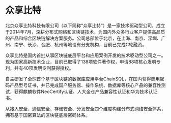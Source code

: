 # 众享比特

北京众享比特科技有限公司（以下简称“众享比特”）是一家技术驱动型公司，成立于2014年7月，深耕分布式网络和区块链技术，为国内外众多行业客户提供高品质的产品和综合区块链解决方案服务。公司总部位于北京，在上海、南京、深圳、广州、南宁、长沙、合肥、杭州等地设有分支机构，目前已完成C轮融资。

众享比特是国内首批从事区块链底层平台和应用案例开发的技术驱动型公司之一。现为国家高新技术企业，目前已取得了138项软件著作权，申请88项核心发明专利，并有40项发明专利获得授权。

自主研发了全球首个基于区块链的数据库应用平台ChainSQL，在国内获得商用密码产品型号证书，并已完成国产服务器、操作系统、数据库等核心产品的兼容性测试，获得麒麟软件NeoCertify认证、人大金仓产品兼容性认证和华为技术认证书。

从接入安全、通信安全、存储安全、分发安全四个维度构建分布式网络安全体系，拥有基于国密算法的区块链底层密码体系。
